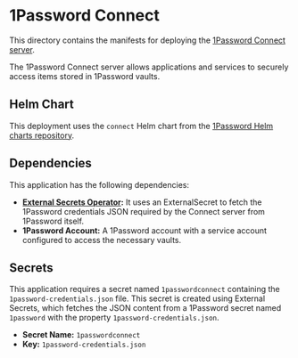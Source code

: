 # 1Password Connect

This directory contains the manifests for deploying the [1Password Connect server](https://developer.1password.com/docs/connect/).

The 1Password Connect server allows applications and services to securely access items stored in 1Password vaults.

## Helm Chart

This deployment uses the `connect` Helm chart from the [1Password Helm charts repository](https://1password.github.io/connect-helm-charts).
## Dependencies

This application has the following dependencies:

- **[External Secrets Operator](https://external-secrets.io/):** It uses an ExternalSecret to fetch the 1Password credentials JSON required by the Connect server from 1Password itself.
- **1Password Account:** A 1Password account with a service account configured to access the necessary vaults.

## Secrets

This application requires a secret named `1passwordconnect` containing the `1password-credentials.json` file. This secret is created using External Secrets, which fetches the JSON content from a 1Password secret named `1password` with the property `1password-credentials.json`.

- **Secret Name:** `1passwordconnect`
- **Key:** `1password-credentials.json`
